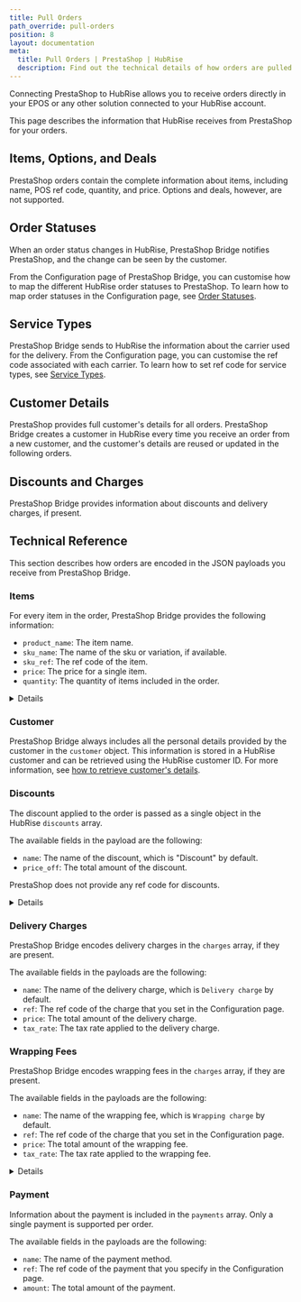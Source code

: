 ```yaml
---
title: Pull Orders
path_override: pull-orders
position: 8
layout: documentation
meta:
  title: Pull Orders | PrestaShop | HubRise
  description: Find out the technical details of how orders are pulled from PrestaShop into HubRise, which fields are passed and which are not.
---
```


Connecting PrestaShop to HubRise allows you to receive orders directly in your EPOS or any other solution connected to your HubRise account.

This page describes the information that HubRise receives from PrestaShop for your orders.

## Items, Options, and Deals

PrestaShop orders contain the complete information about items, including name, POS ref code, quantity, and price. Options and deals, however, are not supported.

## Order Statuses

When an order status changes in HubRise, PrestaShop Bridge notifies PrestaShop, and the change can be seen by the customer.

From the Configuration page of PrestaShop Bridge, you can customise how to map the different HubRise order statuses to PrestaShop. To learn how to map order statuses in the Configuration page, see [Order Statuses](/apps/prestashop/configuration#order-statuses).

## Service Types

PrestaShop Bridge sends to HubRise the information about the carrier used for the delivery. From the Configuration page, you can customise the ref code associated with each carrier. To learn how to set ref code for service types, see [Service Types](/apps/prestashop/configuration#service-types).

## Customer Details

PrestaShop provides full customer's details for all orders. PrestaShop Bridge creates a customer in HubRise every time you receive an order from a new customer, and the customer's details are reused or updated in the following orders.

## Discounts and Charges

PrestaShop Bridge provides information about discounts and delivery charges, if present.

## Technical Reference

This section describes how orders are encoded in the JSON payloads you receive from PrestaShop Bridge.

### Items

For every item in the order, PrestaShop Bridge provides the following information:

- `product_name`: The item name.
- `sku_name`: The name of the sku or variation, if available.
- `sku_ref`: The ref code of the item.
- `price`: The price for a single item.
- `quantity`: The quantity of items included in the order.

<details>

Below is a sample payload containing a single item.

```json
"items": [
  {
    "product_name": "Eiernoedels",
    "sku_ref": "1",
    "price": "4.50 EUR",
    "quantity": "1",
  }
]
```

</details>

### Customer

PrestaShop Bridge always includes all the personal details provided by the customer in the `customer` object. This information is stored in a HubRise customer and can be retrieved using the HubRise customer ID. For more information, see [how to retrieve customer's details](/developers/api/customer-management#retrieve-customer).

### Discounts

The discount applied to the order is passed as a single object in the HubRise `discounts` array.

The available fields in the payload are the following:

- `name`: The name of the discount, which is "Discount" by default.
- `price_off`: The total amount of the discount.

PrestaShop does not provide any ref code for discounts.

<details>

Below is a sample payload for discounts.

```json
"discounts": [
  {
    "name": "Discount",
    "price_off": "0.50 EUR"
  }
]
```

</details>

### Delivery Charges

PrestaShop Bridge encodes delivery charges in the `charges` array, if they are present.

The available fields in the payloads are the following:

- `name`: The name of the delivery charge, which is `Delivery charge` by default.
- `ref`: The ref code of the charge that you set in the Configuration page.
- `price`: The total amount of the delivery charge.
- `tax_rate`: The tax rate applied to the delivery charge.

### Wrapping Fees

PrestaShop Bridge encodes wrapping fees in the `charges` array, if they are present.

The available fields in the payloads are the following:

- `name`: The name of the wrapping fee, which is `Wrapping charge` by default.
- `ref`: The ref code of the charge that you set in the Configuration page.
- `price`: The total amount of the wrapping fee.
- `tax_rate`: The tax rate applied to the wrapping fee.

<details>

Below is a sample payload for charges.

```json
"charges": [
  {
    "name": "Delivery charge",
    "price": "1.50 EUR",
    "ref": "DELCH",
    "tax_rate": 4
  },
  {
    "name": "Wrapping charge",
    "price": "0.50 EUR",
    "ref": "WRAPCH",
    "tax_rate": 4
  }
]
```

</details>

### Payment

Information about the payment is included in the `payments` array. Only a single payment is supported per order.

The available fields in the payloads are the following:

- `name`: The name of the payment method.
- `ref`: The ref code of the payment that you specify in the Configuration page.
- `amount`: The total amount of the payment.
